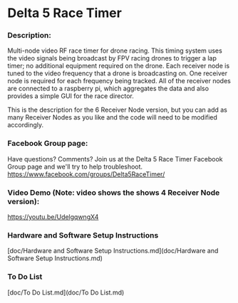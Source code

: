 # Delta 5 Race Timer

### Description:

Multi-node video RF race timer for drone racing.  This timing system uses the video signals being broadcast by FPV racing drones to trigger a lap timer; no additional equipment required on the drone. Each receiver node is tuned to the video frequency that a drone is broadcasting on.  One receiver node is required for each frequency being tracked.  All of the receiver nodes are connected to a raspberry pi, which aggregates the data and also provides a simple GUI for the race director.

This is the description for the 6 Receiver Node version, but you can add as many Receiver Nodes as you like and the code will need to be modified accordingly. 

### Facebook Group page:
Have questions? Comments? Join us at the Delta 5 Race Timer Facebook Group page and we'll try to help troubleshoot.
https://www.facebook.com/groups/Delta5RaceTimer/

### Video Demo (Note: video shows the shows 4 Receiver Node version):
https://youtu.be/UdelgqwngX4

### Hardware and Software Setup Instructions
[doc/Hardware and Software Setup Instructions.md](doc/Hardware and Software Setup Instructions.md)

### To Do List
[doc/To Do List.md](doc/To Do List.md)
